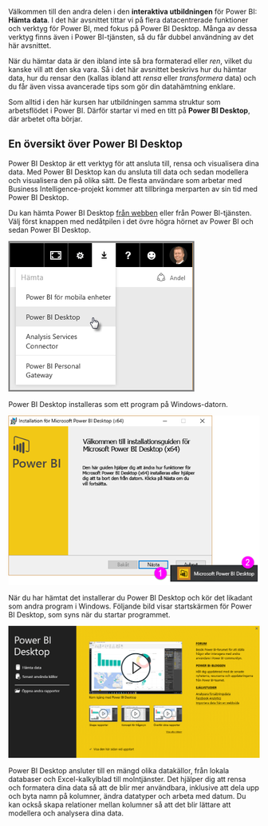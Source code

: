 Välkommen till den andra delen i den **interaktiva utbildningen** för Power BI: **Hämta data**. I det här avsnittet tittar vi på flera datacentrerade funktioner och verktyg för Power BI, med fokus på Power BI Desktop. Många av dessa verktyg finns även i Power BI-tjänsten, så du får dubbel användning av det här avsnittet.

När du hämtar data är den ibland inte så bra formaterad eller *ren*, vilket du kanske vill att den ska vara. Så i det här avsnittet beskrivs hur du hämtar data, hur du rensar den (kallas ibland att *rensa* eller *transformera* data) och du får även vissa avancerade tips som gör din datahämtning enklare.

Som alltid i den här kursen har utbildningen samma struktur som arbetsflödet i Power BI. Därför startar vi med en titt på **Power BI Desktop**, där arbetet ofta börjar.

## <a name="an-overview-of-power-bi-desktop"></a>En översikt över Power BI Desktop
Power BI Desktop är ett verktyg för att ansluta till, rensa och visualisera dina data. Med Power BI Desktop kan du ansluta till data och sedan modellera och visualisera den på olika sätt. De flesta användare som arbetar med Business Intelligence-projekt kommer att tillbringa merparten av sin tid med Power BI Desktop.

Du kan hämta Power BI Desktop [från webben](http://go.microsoft.com/fwlink/?LinkID=521662) eller från Power BI-tjänsten. Välj först knappen med nedåtpilen i det övre högra hörnet av Power BI och sedan Power BI Desktop.

![](media/1-1-overview-of-power-bi-desktop/1-1_1.png)

Power BI Desktop installeras som ett program på Windows-datorn.

![](media/1-1-overview-of-power-bi-desktop/1-1_2.png)

När du har hämtat det installerar du Power BI Desktop och kör det likadant som andra program i Windows. Följande bild visar startskärmen för Power BI Desktop, som syns när du startar programmet.

![](media/1-1-overview-of-power-bi-desktop/1-1_3.png)

Power BI Desktop ansluter till en mängd olika datakällor, från lokala databaser och Excel-kalkylblad till molntjänster. Det hjälper dig att rensa och formatera dina data så att de blir mer användbara, inklusive att dela upp och byta namn på kolumner, ändra datatyper och arbeta med datum. Du kan också skapa relationer mellan kolumner så att det blir lättare att modellera och analysera dina data.

